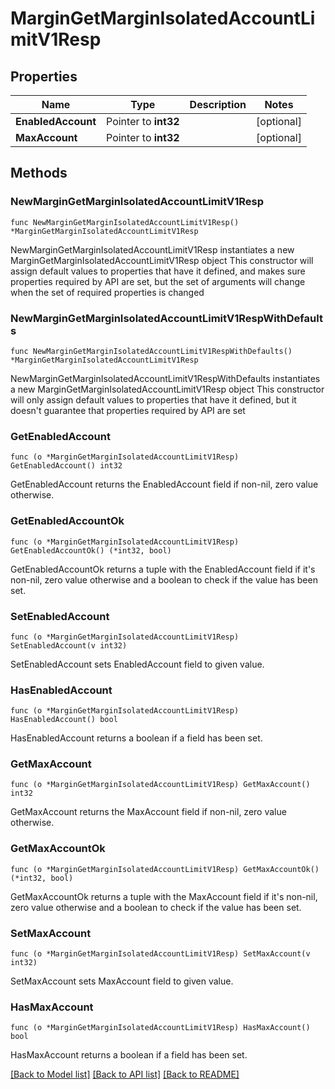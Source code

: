 # MarginGetMarginIsolatedAccountLimitV1Resp

## Properties

Name | Type | Description | Notes
------------ | ------------- | ------------- | -------------
**EnabledAccount** | Pointer to **int32** |  | [optional] 
**MaxAccount** | Pointer to **int32** |  | [optional] 

## Methods

### NewMarginGetMarginIsolatedAccountLimitV1Resp

`func NewMarginGetMarginIsolatedAccountLimitV1Resp() *MarginGetMarginIsolatedAccountLimitV1Resp`

NewMarginGetMarginIsolatedAccountLimitV1Resp instantiates a new MarginGetMarginIsolatedAccountLimitV1Resp object
This constructor will assign default values to properties that have it defined,
and makes sure properties required by API are set, but the set of arguments
will change when the set of required properties is changed

### NewMarginGetMarginIsolatedAccountLimitV1RespWithDefaults

`func NewMarginGetMarginIsolatedAccountLimitV1RespWithDefaults() *MarginGetMarginIsolatedAccountLimitV1Resp`

NewMarginGetMarginIsolatedAccountLimitV1RespWithDefaults instantiates a new MarginGetMarginIsolatedAccountLimitV1Resp object
This constructor will only assign default values to properties that have it defined,
but it doesn't guarantee that properties required by API are set

### GetEnabledAccount

`func (o *MarginGetMarginIsolatedAccountLimitV1Resp) GetEnabledAccount() int32`

GetEnabledAccount returns the EnabledAccount field if non-nil, zero value otherwise.

### GetEnabledAccountOk

`func (o *MarginGetMarginIsolatedAccountLimitV1Resp) GetEnabledAccountOk() (*int32, bool)`

GetEnabledAccountOk returns a tuple with the EnabledAccount field if it's non-nil, zero value otherwise
and a boolean to check if the value has been set.

### SetEnabledAccount

`func (o *MarginGetMarginIsolatedAccountLimitV1Resp) SetEnabledAccount(v int32)`

SetEnabledAccount sets EnabledAccount field to given value.

### HasEnabledAccount

`func (o *MarginGetMarginIsolatedAccountLimitV1Resp) HasEnabledAccount() bool`

HasEnabledAccount returns a boolean if a field has been set.

### GetMaxAccount

`func (o *MarginGetMarginIsolatedAccountLimitV1Resp) GetMaxAccount() int32`

GetMaxAccount returns the MaxAccount field if non-nil, zero value otherwise.

### GetMaxAccountOk

`func (o *MarginGetMarginIsolatedAccountLimitV1Resp) GetMaxAccountOk() (*int32, bool)`

GetMaxAccountOk returns a tuple with the MaxAccount field if it's non-nil, zero value otherwise
and a boolean to check if the value has been set.

### SetMaxAccount

`func (o *MarginGetMarginIsolatedAccountLimitV1Resp) SetMaxAccount(v int32)`

SetMaxAccount sets MaxAccount field to given value.

### HasMaxAccount

`func (o *MarginGetMarginIsolatedAccountLimitV1Resp) HasMaxAccount() bool`

HasMaxAccount returns a boolean if a field has been set.


[[Back to Model list]](../README.md#documentation-for-models) [[Back to API list]](../README.md#documentation-for-api-endpoints) [[Back to README]](../README.md)


